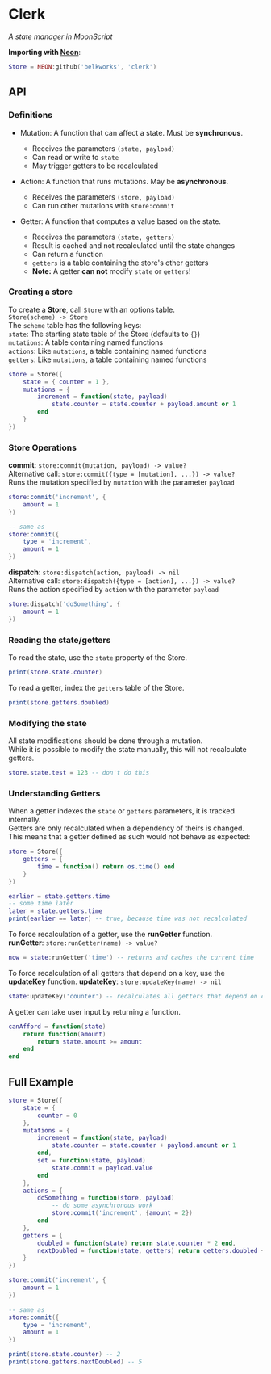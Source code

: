 
# Clerk
*A state manager in MoonScript*  

**Importing with [Neon](https://github.com/Belkworks/NEON)**:
```lua
Store = NEON:github('belkworks', 'clerk')
```

## API

### Definitions

- Mutation: A function that can affect a state. Must be **synchronous**.  
	- Receives the parameters `(state, payload)`
	- Can read or write to `state`
	- May trigger getters to be recalculated

- Action: A function that runs mutations. May be **asynchronous**.
	- Receives the parameters `(store, payload)`
	- Can run other mutations with `store:commit`

- Getter: A function that computes a value based on the state.
	- Receives the parameters `(state, getters)`
	- Result is cached and not recalculated until the state changes
	- Can return a function
	- `getters` is a table containing the store's other getters
	- **Note:** A getter **can not** modify `state` or `getters`!

### Creating a store

To create a **Store**, call `Store` with an options table.  
`Store(scheme) -> Store`  
The `scheme` table has the following keys:  
`state`: The starting state table of the Store (defaults to `{}`)  
`mutations`: A table containing named functions  
`actions`: Like `mutations`, a table containing named functions  
`getters`: Like `mutations`, a table containing named functions
```lua
store = Store({
    state = { counter = 1 },
    mutations = {
        increment = function(state, payload)
            state.counter = state.counter + payload.amount or 1
        end
    }
})
```

### Store Operations

**commit**: `store:commit(mutation, payload) -> value?`  
Alternative call: `store:commit({type = [mutation], ...}) -> value?`  
Runs the mutation specified by `mutation` with the parameter `payload`  
```lua
store:commit('increment', {
    amount = 1
})

-- same as
store:commit({
    type = 'increment',
    amount = 1
})
```

**dispatch**: `store:dispatch(action, payload) -> nil`  
Alternative call: `store:dispatch({type = [action], ...}) -> value?`  
Runs the action specified by `action` with the parameter `payload`  
```lua
store:dispatch('doSomething', {
    amount = 1
})
```

### Reading the state/getters

To read the state, use the `state` property of the Store.
```lua
print(store.state.counter)
```

To read a getter, index the `getters` table of the Store.
```lua
print(store.getters.doubled)
```

### Modifying the state

All state modifications should be done through a mutation.  
While it is possible to modify the state manually, this will not recalculate getters.
```lua
store.state.test = 123 -- don't do this
```

### Understanding Getters

When a getter indexes the `state` or `getters` parameters, it is tracked internally.  
Getters are only recalculated when a dependency of theirs is changed.  
This means that a getter defined as such would not behave as expected:
```lua
store = Store({
    getters = {
        time = function() return os.time() end
    }
})

earlier = state.getters.time
-- some time later
later = state.getters.time
print(earlier == later) -- true, because time was not recalculated
```

To force recalculation of a getter, use the **runGetter** function.  
**runGetter**: `store:runGetter(name) -> value?`
```lua
now = state:runGetter('time') -- returns and caches the current time
```

To force recalculation of all getters that depend on a key, use the **updateKey** function.
**updateKey**: `store:updateKey(name) -> nil`
```lua
state:updateKey('counter') -- recalculates all getters that depend on counter
```

A getter can take user input by returning a function.
```lua
canAfford = function(state)
    return function(amount)
        return state.amount >= amount
    end
end
```



## Full Example
```lua
store = Store({
    state = {
        counter = 0
    },
    mutations = {
        increment = function(state, payload)
            state.counter = state.counter + payload.amount or 1
        end,
        set = function(state, payload)
            state.commit = payload.value
        end
    },
    actions = {
        doSomething = function(store, payload)
            -- do some asynchronous work
            store:commit('increment', {amount = 2})
        end
    },
    getters = {
        doubled = function(state) return state.counter * 2 end,
        nextDoubled = function(state, getters) return getters.doubled + 1 end
    }
})

store:commit('increment', {
    amount = 1
})

-- same as
store:commit({
    type = 'increment',
    amount = 1
})

print(store.state.counter) -- 2
print(store.getters.nextDoubled) -- 5
```
